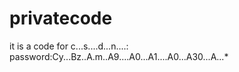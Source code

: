 # privatecode

it is a code for c...s....d...n....:
password:Cy...Bz..A.m..A9....A0...A1....A0...A30...A...*


